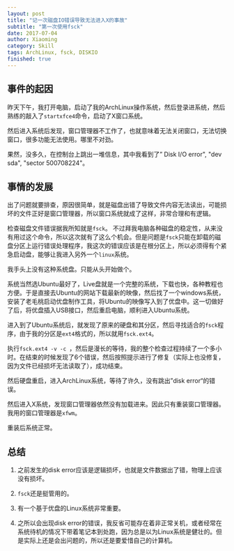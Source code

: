 ```yaml
---
layout: post
title: "记一次磁盘IO错误导致无法进入X的事故"
subtitle: "第一次使用fsck"
date: 2017-07-04
author: Xiaoming
category: Skill
tags: ArchLinux, fsck, DISKIO
finished: true
---
```


## 事件的起因

昨天下午，我打开电脑，启动了我的ArchLinux操作系统，然后登录进系统，然后熟练的敲入了``startxfce4``命令，启动了X窗口系统。

然后进入系统后发现，窗口管理器不工作了，也就意味着无法关闭窗口，无法切换窗口，很多功能无法使用。哪里不对劲。

果然，没多久，在控制台上跳出一堆信息，其中我看到了” Disk I/O error", "dev sda", "sector 500708224"。

## 事情的发展

出了问题就要排查，原因很简单，就是磁盘出错了导致文件内容无法读出，可能损坏的文件正好是窗口管理器，所以窗口系统就成了这样，非常合理和有逻辑。

检查磁盘文件错误据我所知就是`fsck`。 不过拜我电脑各种磁盘的稳定性，从来没有用过这个命令，所以这次就有了这么个机会。但是问题是`fsck`只能在卸载的磁盘分区上运行错误处理程序，我这次的错误应该是在根分区上，所以必须得有个紧急启动盘，能够让我进入另外一个`linux`系统。

我手头上没有这种系统盘。只能从头开始做个。

系统当然选Ubuntu最好了，Live盘就是一个完整的系统，下载也快，各种教程也方便。于是直接去Ubuntu的网站下载最新的映像，然后找了一个windows系统，安装了老毛桃启动优盘制作工具，将Ubuntu的映像写入到了优盘中。这一切做好了后，将优盘插入USB接口，然后重启电脑，顺利进入Ubuntu系统。

进入到了Ubuntu系统后，就发现了原来的硬盘和其分区，然后寻找适合的`fsck`程序，由于我的分区是`ext4`格式的，所以就用`fsck.ext4`。

执行`fsck.ext4 -v -c `，然后是漫长的等待，我的整个检查过程持续了一个多小时。在结束的时候发现了6个错误，然后按照提示进行了修复（实际上也没修复，因为文件已经损坏无法读取了），成功结束。

然后硬盘重启，进入ArchLinux系统，等待了许久，没有跳出”disk error“的错误。

然后进入X系统，发现窗口管理器依然没有加载进来。因此只有重装窗口管理器。我用的窗口管理器是`xfwm`。

重装后系统正常。

## 总结

1. 之前发生的disk error应该是逻辑损坏，也就是文件数据出了错，物理上应该没有损坏。

2. `fsck`还是挺管用的。

3. 有一个基于优盘的Linux系统非常重要。

4. 之所以会出现disk error的错误，我反省可能存在着非正常关机，或者经常在系统待机的情况下带着笔记本到处跑，因为总是以为Linux系统是健壮的。但是实际上还是会出问题的，所以还是要爱惜自己的计算机。
